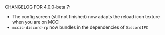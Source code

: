 CHANGELOG FOR 4.0.0-beta.7:

* The config screen (still not finished) now adapts the reload icon texture when you are on MCCI
* `mccic-discord-rp` now bundles in the dependencies of `DiscordIPC`
